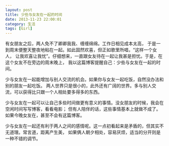 ```yaml
---
layout: post 
title: 少些与女友在一起的时间
date: 2013-11-23 22:00:01
category: 生活
tags: [Girl]
---
```


有女朋友之后，两人免不了卿卿我我、缠缠绵绵。工作日相见成本太高，
于是一到周末便整天整夜地粘在一起。如此固然欢喜，但正如歌里所唱，“这样一个女人，
让我欢喜让我忧”。仔细想来，一直跟女友待在一起让我甚是担忧。于是，在这个女友不在旁边的周末晚上，
我以这篇博客提醒自己：少些与女友在一起的时间。

<!--more-->
少与女友在一起能增加与别人交流的机会。如果你与女友一起吃饭，自然没办法和别的朋友一起吃饭。
两人世界只是很小的，此外还有广阔的世界。多与别人交流，可以获得比只跟一个人相处要多得多的东西。

少与女友在一起可以让自己多些时间做更有意义的事情。没女朋友的时候，我会在空闲时间写写博客，看看电影；
但有人陪伴的话，这些事情基本上就做不成了。如果今晚女友在，甚至不会有这篇博客。

少与女友在一起还有利于两人之间的感情呢。这一点初看起来是矛盾的，但其实不无道理。常言道，距离产生美，
如果俩人朝夕相处，容易厌烦，适当的分开则是一种不错的调节。